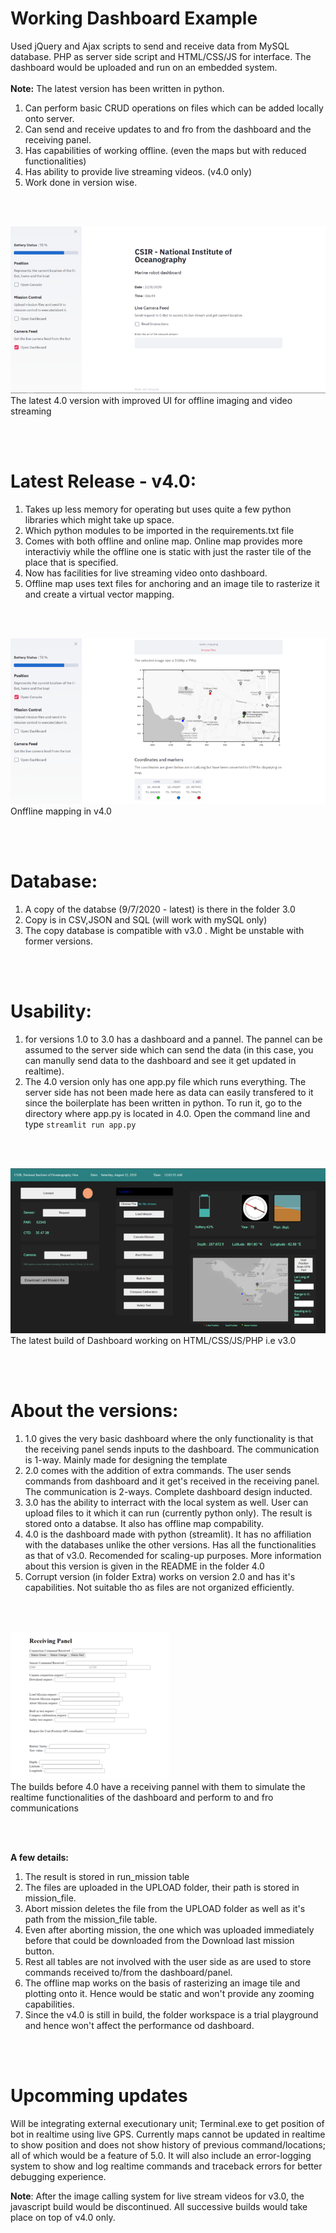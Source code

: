 # Working Dashboard Example

Used jQuery and Ajax scripts to send and receive data from MySQL database. PHP as server side script and HTML/CSS/JS for interface. The dashboard would be uploaded and run on an embedded system.<br></br>
**Note:** The latest version has been written in python.

1. Can perform basic CRUD operations on files which can be added locally onto server.
2. Can send and receive updates to and fro from the dashboard and the receiving panel.
3. Has capabilities of working offline. (even the maps but with reduced functionalities)
4. Has ability to provide live streaming videos. (v4.0 only)
5. Work done in version wise.

<br></br>

!['The latest 4.0 version with improved UI for offline imaging and video streaming'](Extra/Images/dashboard_python.png) <br>
The latest 4.0 version with improved UI for offline imaging and video streaming

<br></br>

# Latest Release - v4.0:
1. Takes up less memory for operating but uses quite a few python libraries which might take up space.
2. Which python modules to be imported in the requirements.txt file
3. Comes with both offline and online map. Online map provides more interactiviy while the offline one is static with just the raster tile of the place that is specified.
4. Now has facilities for live streaming video onto dashboard.
5. Offline map uses text files for anchoring and an image tile to rasterize it and create a virtual vector mapping.

<br></br>

!['Onffline mapping in v4.0'](Extra/Images/dashboard_python2.png) <br>
Onffline mapping in v4.0

<br></br>

# Database:
1. A copy of the databse (9/7/2020 - latest) is there in the folder 3.0
2. Copy is in CSV,JSON and SQL (will work with mySQL only)
3. The copy database is compatible with v3.0 . Might be unstable with former versions.

<br></br>

# Usability:
1. for versions 1.0 to 3.0 has a dashboard and a pannel. The pannel can be assumed to the server side which can send the data (in this case, you can manully send data to the dashboard and see it get updated in realtime).
2. The 4.0 version only has one app.py file which runs everything. The server side has not been made here as data can easily transfered to it since the boilerplate has been written in python. To run it, go to the directory where app.py is located in 4.0. Open the command line and type `streamlit run app.py`

<br></br>

!['The latest build of Dashboard working on HTML/CSS/JS/PHP i.e v3.0'](Extra/Images/dashboard_javascript.png) <br>
The latest build of Dashboard working on HTML/CSS/JS/PHP i.e v3.0

<br></br>

# About the versions:
1. 1.0 gives the very basic dashboard where the only functionality is that the receiving panel sends inputs to the dashboard. The communication is 1-way. Mainly made for designing the template
2. 2.0 comes with the addition of extra commands. The user sends commands from dashboard and it get's received in the receiving panel. The communication is 2-ways. Complete dashboard design inducted.
3. 3.0 has the ability to interract with the local system as well. User can upload files to it which it can run (currently python only). The result is stored onto a databse. It also has offline map compability.
4. 4.0 is the dashboard made with python (streamlit). It has no affiliation with the databases unlike the other versions. Has all the functionalities as that of v3.0. Recomended for scaling-up purposes. More information about this version is given in the README in the folder 4.0
5. Corrupt version (in folder Extra) works on version 2.0 and has it's capabilities. Not suitable tho as files are not organized efficiently.

<br></br>

!['The builds before 4.0 have a receiving pannel with them to simulate the realtime functionalities of the dashboard and perform to and fro communications'](Extra/Images/receive.png) <br>
The builds before 4.0 have a receiving pannel with them to simulate the realtime functionalities of the dashboard and perform to and fro communications


<br></br>

__A few details:__
1. The result is stored in run_mission table
2. The files are uploaded in the UPLOAD folder, their path is stored in mission_file.
3. Abort mission deletes the file from the UPLOAD folder as well as it's path from the mission_file table.
4. Even after aborting mission, the one which was uploaded immediately before that could be downloaded from the Download last mission button.
5. Rest all tables are not involved with the user side as are used to store commands received to/from the dashboard/panel.
6. The offline map works on the basis of rasterizing an image tile and plotting onto it. Hence would be static and won't provide any zooming capabilities.
7. Since the v4.0 is still in build, the folder workspace is a trial playground and hence won't affect the performance od dashboard.

<br></br>

# Upcomming updates

Will be integrating external executionary unit; Terminal.exe to get position of bot in realtime using live GPS. Currently maps cannot be updated in realtime to show position and does not show history of previous command/locations; all of which would be a feature of 5.0. It will also include an error-logging system to show and log realtime commands and traceback errors for better debugging experience.

__Note__: After the image calling system for live stream videos for v3.0, the javascript build would be discontinued. All successive builds would take place on top of v4.0 only.